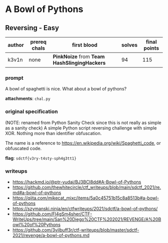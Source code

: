 # A Bowl of Pythons
## Reversing - Easy
| author | prereq chals | first blood | solves | final points |
| --- | --- | --- | --- | --- |
| k3v1n | none | **PinkNoize** from **Team HashSlingingHackers** | 94 | 115 |

### prompt
A bowl of spaghetti is nice. What about a bowl of pythons?

**attachments**: `chal.py`
### original specification
(NOTE: renamed from Python Sanity Check since this is not really as simple as a sanity check) A simple Python script reversing challenge with simple XOR. Nothing more than identifier obfuscation.

The name is a reference to https://en.wikipedia.org/wiki/Spaghetti_code, or obfuscated code.

**flag**: `sdctf{v3ry-t4sty-sph4g3tt1}`
### writeups
- https://hackmd.io/@ptr-yudai/BJ3BCl8dd#A-Bowl-of-Pythons
- https://github.com/thewhitecircle/ctf_writeups/blob/main/sdctf_2021/re.md#a-bowl-of-pythons
- https://qiita.com/mikecat_mixc/items/5a0c45751b15c8a8513b#a-bowl-of-pythons
- https://szymanski.ninja/en/ctfwriteups/2021/sdctf/a-bowl-of-pythons/
- https://github.com/Fl4gSm4sher/CTF-WriteUps/tree/main/San%20Diego%20CTF%202021/REVENGE/A%20Bowl%20of%20Pythons
- https://github.com/3vilbuff3r/ctf-writeups/blob/master/sdctf-2021/revenge/a-bowl-of-pythons.md
